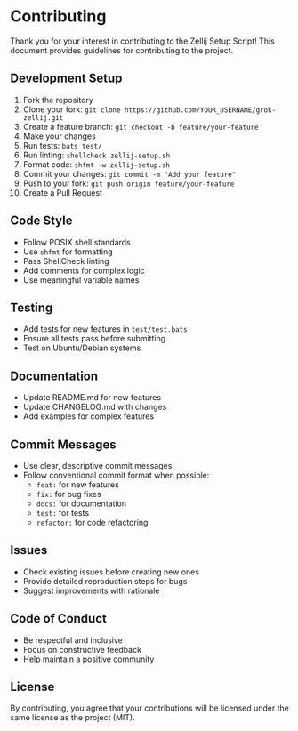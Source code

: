 # Contributing

Thank you for your interest in contributing to the Zellij Setup Script! This document provides guidelines for contributing to the project.

## Development Setup

1. Fork the repository
2. Clone your fork: `git clone https://github.com/YOUR_USERNAME/grok-zellij.git`
3. Create a feature branch: `git checkout -b feature/your-feature`
4. Make your changes
5. Run tests: `bats test/`
6. Run linting: `shellcheck zellij-setup.sh`
7. Format code: `shfmt -w zellij-setup.sh`
8. Commit your changes: `git commit -m "Add your feature"`
9. Push to your fork: `git push origin feature/your-feature`
10. Create a Pull Request

## Code Style

- Follow POSIX shell standards
- Use `shfmt` for formatting
- Pass ShellCheck linting
- Add comments for complex logic
- Use meaningful variable names

## Testing

- Add tests for new features in `test/test.bats`
- Ensure all tests pass before submitting
- Test on Ubuntu/Debian systems

## Documentation

- Update README.md for new features
- Update CHANGELOG.md with changes
- Add examples for complex features

## Commit Messages

- Use clear, descriptive commit messages
- Follow conventional commit format when possible:
  - `feat:` for new features
  - `fix:` for bug fixes
  - `docs:` for documentation
  - `test:` for tests
  - `refactor:` for code refactoring

## Issues

- Check existing issues before creating new ones
- Provide detailed reproduction steps for bugs
- Suggest improvements with rationale

## Code of Conduct

- Be respectful and inclusive
- Focus on constructive feedback
- Help maintain a positive community

## License

By contributing, you agree that your contributions will be licensed under the same license as the project (MIT).
